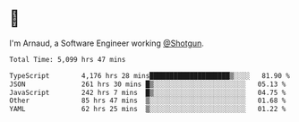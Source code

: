 # 👋

I'm Arnaud, a Software Engineer working [@Shotgun](https://shotgun.live).

<!--START_SECTION:waka-->

```txt
Total Time: 5,099 hrs 47 mins

TypeScript        4,176 hrs 28 mins████████████████████▒░░░░   81.90 %
JSON              261 hrs 30 mins █▒░░░░░░░░░░░░░░░░░░░░░░░   05.13 %
JavaScript        242 hrs 7 mins  █▒░░░░░░░░░░░░░░░░░░░░░░░   04.75 %
Other             85 hrs 47 mins  ▒░░░░░░░░░░░░░░░░░░░░░░░░   01.68 %
YAML              62 hrs 25 mins  ▒░░░░░░░░░░░░░░░░░░░░░░░░   01.22 %
```

<!--END_SECTION:waka-->
